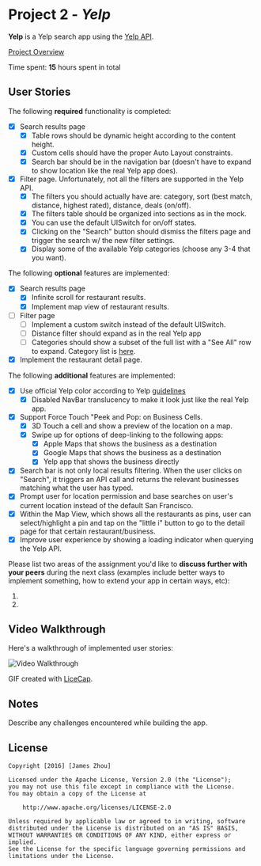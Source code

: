 # Project 2 - *Yelp*

**Yelp** is a Yelp search app using the [Yelp API](http://www.yelp.com/developers/documentation/v2/search_api).

[Project Overview](OVERVIEW.md)

Time spent: **15** hours spent in total

## User Stories

The following **required** functionality is completed:

- [x] Search results page
   - [x] Table rows should be dynamic height according to the content height.
   - [x] Custom cells should have the proper Auto Layout constraints.
   - [x] Search bar should be in the navigation bar (doesn't have to expand to show location like the real Yelp app does).
- [x] Filter page. Unfortunately, not all the filters are supported in the Yelp API.
   - [x] The filters you should actually have are: category, sort (best match, distance, highest rated), distance, deals (on/off).
   - [x] The filters table should be organized into sections as in the mock.
   - [x] You can use the default UISwitch for on/off states.
   - [x] Clicking on the "Search" button should dismiss the filters page and trigger the search w/ the new filter settings.
   - [x] Display some of the available Yelp categories (choose any 3-4 that you want).

The following **optional** features are implemented:

- [x] Search results page
   - [x] Infinite scroll for restaurant results.
   - [x] Implement map view of restaurant results.
- [ ] Filter page
   - [ ] Implement a custom switch instead of the default UISwitch.
   - [ ] Distance filter should expand as in the real Yelp app
   - [ ] Categories should show a subset of the full list with a "See All" row to expand. Category list is [here](http://www.yelp.com/developers/documentation/category_list).
- [x] Implement the restaurant detail page.

The following **additional** features are implemented:

- [x] Use official Yelp color according to Yelp [guidelines](https://www.yelp.com/styleguide/color)
   - [x] Disabled NavBar translucency to make it look just like the real Yelp app.
- [x] Support Force Touch "Peek and Pop: on Business Cells.
   - [x] 3D Touch a cell and show a preview of the location on a map.
   - [x] Swipe up for options of deep-linking to the following apps:
      - [x] Apple Maps that shows the business as a destination
      - [x] Google Maps that shows the business as a destination
      - [x] Yelp app that shows the business directly
- [x] Search bar is not only local results filtering. When the user clicks on "Search", it triggers an API call and returns the relevant businesses matching what the user has typed.
- [x] Prompt user for location permission and base searches on user's current location instead of the default San Francisco.
- [x] Within the Map View, which shows all the restaurants as pins, user can select/highlight a pin and tap on the "little i" button to go to the detail page for that certain restaurant/business.
- [x] Improve user experience by showing a loading indicator when querying the Yelp API.

Please list two areas of the assignment you'd like to **discuss further with your peers** during the next class (examples include better ways to implement something, how to extend your app in certain ways, etc):

1.
2.

## Video Walkthrough

Here's a walkthrough of implemented user stories:

<img src='http://i.imgur.com/link/to/your/gif/file.gif' title='Video Walkthrough' width='' alt='Video Walkthrough' />

GIF created with [LiceCap](http://www.cockos.com/licecap/).

## Notes

Describe any challenges encountered while building the app.

## License

    Copyright [2016] [James Zhou]

    Licensed under the Apache License, Version 2.0 (the "License");
    you may not use this file except in compliance with the License.
    You may obtain a copy of the License at

        http://www.apache.org/licenses/LICENSE-2.0

    Unless required by applicable law or agreed to in writing, software
    distributed under the License is distributed on an "AS IS" BASIS,
    WITHOUT WARRANTIES OR CONDITIONS OF ANY KIND, either express or implied.
    See the License for the specific language governing permissions and
    limitations under the License.
